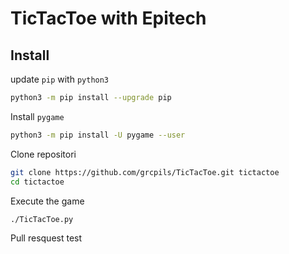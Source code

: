# TicTacToe with Epitech

## Install

update `pip` with `python3`
```bash
python3 -m pip install --upgrade pip
```

Install `pygame`
```bash
python3 -m pip install -U pygame --user
```

Clone repositori
```bash
git clone https://github.com/grcpils/TicTacToe.git tictactoe
cd tictactoe
```

Execute the game
```bash
./TicTacToe.py
```

Pull resquest test
